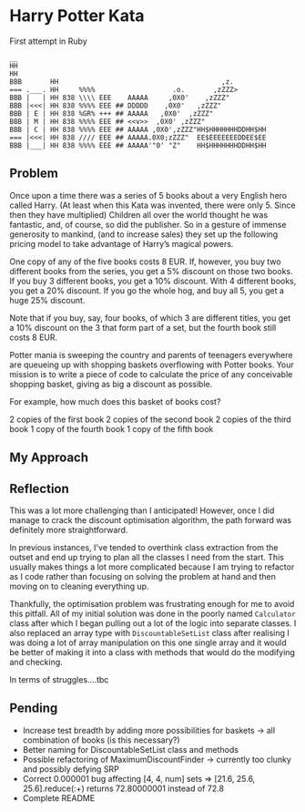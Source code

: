 # Harry Potter Kata

First attempt in Ruby

```
__
HH
HH
BBB       HH                                        ,z.
=== .___. HH     %%%%                   .o.       ,zZZZ>
BBB |   | HH 838 \\\\ EEE    AAAAA     ,0X0'    ,zZZZ"
BBB |<<<| HH 838 %%%% EEE ## DDDDD    ,0X0'   ,zZZZ"
BBB | E | HH 838 %GR% +++ ## AAAAA   ,0X0'  ,zZZZ"
BBB | M | HH 838 %%%% EEE ## <<v>>  ,0X0' ,zZZZ"
BBB | C | HH 838 %%%% EEE ## AAAAA ,0X0',zZZZ"HH$HHHHHHHDDHH$HH
=== |<<<| HH 838 //// EEE ## AAAAA.0X0;zZZZ"  EE$EEEEEEEDDEE$EE
BBB |___| HH 838 %%%% EEE ## AAAAA'"0' "Z"    HH$HHHHHHHDDHH$HH

```

## Problem
Once upon a time there was a series of 5 books about a very English hero called Harry. (At least when this Kata was invented, there were only 5. Since then they have multiplied) Children all over the world thought he was fantastic, and, of course, so did the publisher. So in a gesture of immense generosity to mankind, (and to increase sales) they set up the following pricing model to take advantage of Harry’s magical powers.

One copy of any of the five books costs 8 EUR. If, however, you buy two different books from the series, you get a 5% discount on those two books. If you buy 3 different books, you get a 10% discount. With 4 different books, you get a 20% discount. If you go the whole hog, and buy all 5, you get a huge 25% discount.

Note that if you buy, say, four books, of which 3 are different titles, you get a 10% discount on the 3 that form part of a set, but the fourth book still costs 8 EUR.

Potter mania is sweeping the country and parents of teenagers everywhere are queueing up with shopping baskets overflowing with Potter books. Your mission is to write a piece of code to calculate the price of any conceivable shopping basket, giving as big a discount as possible.

For example, how much does this basket of books cost?

2 copies of the first book
2 copies of the second book
2 copies of the third book
1 copy of the fourth book
1 copy of the fifth book

## My Approach


## Reflection

This was a lot more challenging than I anticipated! However, once I did manage to crack the discount optimisation algorithm, the path forward was definitely more straightforward.

In previous instances, I've tended to overthink class extraction from the outset and end up trying to plan all the classes I need from the start. This usually makes things a lot more complicated because I am trying to refactor as I code rather than focusing on solving the problem at hand and then moving on to cleaning everything up.

Thankfully, the optimisation problem was frustrating enough for me to avoid this pitfall. All of my initial solution was done in the poorly named ```Calculator``` class after which I began pulling out a lot of the logic into separate classes. I also replaced an array type with ```DiscountableSetList``` class after realising I was doing a lot of array manipulation on this one single array and it would be better of making it into a class with methods that would do the modifying and checking.

In terms of struggles....tbc

## Pending
* Increase test breadth by adding more possibilities for baskets -> all combination of books (is this necessary?)
* Better naming for DiscountableSetList class and methods
* Possible refactoring of MaximumDiscountFinder -> currently too clunky and possibly defying SRP
* Correct 0.000001 bug affecting [4, 4, num] sets => [21.6, 25.6, 25.6].reduce(:+) returns 72.80000001 instead of 72.8
* Complete README
